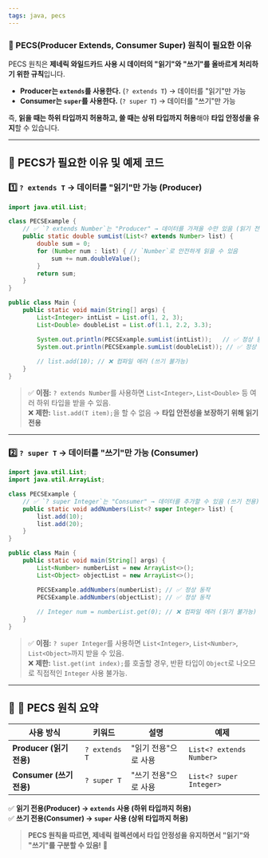 ```yaml
---
tags: java, pecs
---
```

### **📌 PECS(Producer Extends, Consumer Super) 원칙이 필요한 이유**

PECS 원칙은 **제네릭 와일드카드 사용 시 데이터의 "읽기"와 "쓰기"를 올바르게 처리하기 위한 규칙**입니다.

- **Producer는 `extends`를 사용한다.** (`? extends T`) → 데이터를 "읽기"만 가능
- **Consumer는 `super`를 사용한다.** (`? super T`) → 데이터를 "쓰기"만 가능

즉, **읽을 때는 하위 타입까지 허용하고, 쓸 때는 상위 타입까지 허용**해야 **타입 안정성을 유지**할 수 있습니다.

---

## **📌 PECS가 필요한 이유 및 예제 코드**

### **1️⃣ `? extends T` → 데이터를 "읽기"만 가능 (Producer)**

```java
import java.util.List;

class PECSExample {
    // ✅ `? extends Number`는 "Producer" → 데이터를 가져올 수만 있음 (읽기 전용)
    public static double sumList(List<? extends Number> list) {
        double sum = 0;
        for (Number num : list) { // `Number`로 안전하게 읽을 수 있음
            sum += num.doubleValue();
        }
        return sum;
    }
}

public class Main {
    public static void main(String[] args) {
        List<Integer> intList = List.of(1, 2, 3);
        List<Double> doubleList = List.of(1.1, 2.2, 3.3);

        System.out.println(PECSExample.sumList(intList));   // ✅ 정상 동작 (6.0)
        System.out.println(PECSExample.sumList(doubleList)); // ✅ 정상 동작 (6.6)
        
        // list.add(10); // ❌ 컴파일 에러 (쓰기 불가능)
    }
}
```

> ✅ **이점:** `? extends Number`를 사용하면 `List<Integer>`, `List<Double>` 등 여러 하위 타입을 받을 수 있음.  
> ❌ **제한:** `list.add(T item);`을 할 수 없음 → **타입 안전성을 보장하기 위해 읽기 전용**

---

### **2️⃣ `? super T` → 데이터를 "쓰기"만 가능 (Consumer)**

```java
import java.util.List;
import java.util.ArrayList;

class PECSExample {
    // ✅ `? super Integer`는 "Consumer" → 데이터를 추가할 수 있음 (쓰기 전용)
    public static void addNumbers(List<? super Integer> list) {
        list.add(10);
        list.add(20);
    }
}

public class Main {
    public static void main(String[] args) {
        List<Number> numberList = new ArrayList<>();
        List<Object> objectList = new ArrayList<>();

        PECSExample.addNumbers(numberList); // ✅ 정상 동작
        PECSExample.addNumbers(objectList); // ✅ 정상 동작
        
        // Integer num = numberList.get(0); // ❌ 컴파일 에러 (읽기 불가능)
    }
}
```

> ✅ **이점:** `? super Integer`를 사용하면 `List<Integer>`, `List<Number>`, `List<Object>`까지 받을 수 있음.  
> ❌ **제한:** `list.get(int index);`를 호출할 경우, 반환 타입이 `Object`로 나오므로 직접적인 `Integer` 사용 불가능.

---

## **📌 🚀 PECS 원칙 요약**

|**사용 방식**|**키워드**|**설명**|**예제**|
|---|---|---|---|
|**Producer (읽기 전용)**|`? extends T`|"읽기 전용"으로 사용|`List<? extends Number>`|
|**Consumer (쓰기 전용)**|`? super T`|"쓰기 전용"으로 사용|`List<? super Integer>`|

✅ **읽기 전용(Producer) → `extends` 사용 (하위 타입까지 허용)**  
✅ **쓰기 전용(Consumer) → `super` 사용 (상위 타입까지 허용)**

> **PECS 원칙을 따르면, 제네릭 컬렉션에서 타입 안정성을 유지하면서 "읽기"와 "쓰기"를 구분할 수 있음!** 🚀